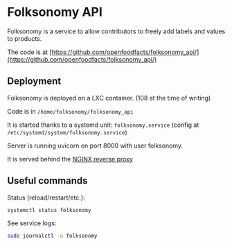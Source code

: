 # Folksonomy API

Folksonomy is a service to allow contributors to freely add labels and values to products.

The code is at [https://github.com/openfoodfacts/folksonomy_api/](https://github.com/openfoodfacts/folksonomy_api/)

## Deployment

Folksonomy is deployed on a LXC container.
(108 at the time of writing)

Code is in `/home/folksonomy/folksonomy_api`

It is started thanks to a systemd unit: `folksonomy.service` (config at `/etc/systemd/system/folksonomy.service`)

Server is running uvicorn on port 8000 with user folksonomy.

It is served behind the [NGINX reverse proxy](./nginx-reverse-proxy.md)


## Useful commands

Status (reload/restart/etc.):
```bash
systemctl status folksonomy
```

See service logs:
```bash
sudo journalctl -u folksonomy
```
